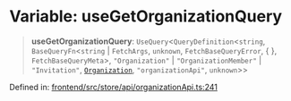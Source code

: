 # Variable: useGetOrganizationQuery

> **useGetOrganizationQuery**: `UseQuery`\<`QueryDefinition`\<`string`, `BaseQueryFn`\<`string` \| `FetchArgs`, `unknown`, `FetchBaseQueryError`, \{ \}, `FetchBaseQueryMeta`\>, `"Organization"` \| `"OrganizationMember"` \| `"Invitation"`, [`Organization`](../type-aliases/Organization.md), `"organizationApi"`, `unknown`\>\>

Defined in: [frontend/src/store/api/organizationApi.ts:241](https://github.com/lsendel/sass/blob/ca8b2b87627589617e0de57047e1f50d53e78078/frontend/src/store/api/organizationApi.ts#L241)
